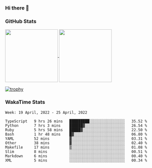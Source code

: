 ### Hi there 👋

### GitHub Stats

<a href="https://github.com/anuraghazra/github-readme-stats">
  <img align="center" height="170px" src="https://github-readme-stats.vercel.app/api/top-langs/?username=tksfjt1024&layout=compact&count_private=true&show_icons=true&show_icons=true&theme=graywhite" />
</a>
<a href="https://github.com/anuraghazra/github-readme-stats">
  <img align="center" height="170px" src="https://github-readme-stats.vercel.app/api?username=tksfjt1024&count_private=true&show_icons=true&show_icons=true&theme=graywhite" />
</a>

[![trophy](https://github-profile-trophy.vercel.app/?username=tksfjt1024)](https://github.com/ryo-ma/github-profile-trophy)

### WakaTime Stats

<!--START_SECTION:waka-->
```text
Week: 19 April, 2022 - 25 April, 2022

TypeScript   9 hrs 26 mins   █████████░░░░░░░░░░░░░░░░   35.52 % 
Python       7 hrs 3 mins    ██████▓░░░░░░░░░░░░░░░░░░   26.54 % 
Ruby         5 hrs 58 mins   █████▓░░░░░░░░░░░░░░░░░░░   22.50 % 
Bash         1 hr 48 mins    █▓░░░░░░░░░░░░░░░░░░░░░░░   06.80 % 
YAML         52 mins         ▓░░░░░░░░░░░░░░░░░░░░░░░░   03.31 % 
Other        38 mins         ▓░░░░░░░░░░░░░░░░░░░░░░░░   02.40 % 
Makefile     17 mins         ▒░░░░░░░░░░░░░░░░░░░░░░░░   01.08 % 
Slim         8 mins          ░░░░░░░░░░░░░░░░░░░░░░░░░   00.51 % 
Markdown     6 mins          ░░░░░░░░░░░░░░░░░░░░░░░░░   00.40 % 
XML          5 mins          ░░░░░░░░░░░░░░░░░░░░░░░░░   00.34 % 
```
<!--END_SECTION:waka-->
